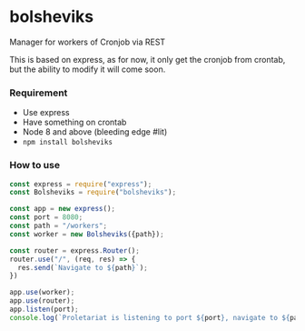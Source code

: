 # bolsheviks
Manager for workers of Cronjob via REST

This is based on express, as for now, it only get the cronjob from crontab, but the ability to modify it will come soon.

### Requirement
* Use express
* Have something on crontab
* Node 8 and above (bleeding edge #lit)
* `npm install bolsheviks`

### How to use
```js
const express = require("express");
const Bolsheviks = require("bolsheviks");

const app = new express();
const port = 8080;
const path = "/workers";
const worker = new Bolsheviks({path});

const router = express.Router();
router.use("/", (req, res) => {
  res.send(`Navigate to ${path}`);
})

app.use(worker);
app.use(router);
app.listen(port);
console.log(`Proletariat is listening to port ${port}, navigate to ${path}`);
```
